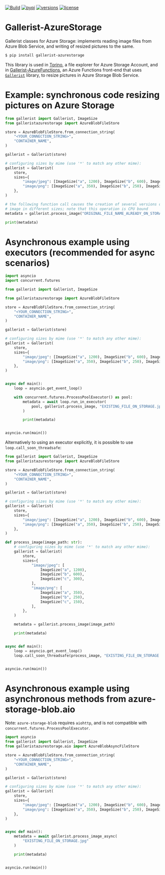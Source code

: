 [![Build](https://github.com/Neoteroi/Gallerist-AzureStorage/actions/workflows/build.yml/badge.svg)](https://github.com/Neoteroi/Gallerist-AzureStorage/actions/workflows/build.yml)
[![pypi](https://img.shields.io/pypi/v/gallerist-azurestorage.svg)](https://pypi.python.org/pypi/gallerist-azurestorage)
[![versions](https://img.shields.io/pypi/pyversions/gallerist-azurestorage.svg)](https://github.com/Neoteroi/Gallerist-AzureStorage)
[![license](https://img.shields.io/github/license/Neoteroi/Gallerist-AzureStorage.svg)](https://github.com/Neoteroi/Gallerist-AzureStorage/blob/main/LICENSE)

# Gallerist-AzureStorage
Gallerist classes for Azure Storage: implements reading image files from Azure
Blob Service, and writing of resized pictures to the same.

```bash
$ pip install gallerist-azurestorage
```

This library is used in [Torino](https://github.com/Neoteroi/Torino), a file
explorer for Azure Storage Account, and in
[Gallerist-AzureFunctions](https://github.com/Neoteroi/Gallerist-AzureFunctions),
an Azure Functions front-end that uses
[`Gallerist`](https://github.com/Neoteroi/Gallerist) library, to resize
pictures in Azure Storage Blob Service.

# Example: synchronous code resizing pictures on Azure Storage

```python
from gallerist import Gallerist, ImageSize
from galleristazurestorage import AzureBlobFileStore

store = AzureBlobFileStore.from_connection_string(
    "<YOUR_CONNECTION_STRING>",
    "CONTAINER_NAME",
)

gallerist = Gallerist(store)

# configuring sizes by mime (use '*' to match any other mime):
gallerist = Gallerist(
    store,
    sizes={
        "image/jpeg": [ImageSize("a", 1200), ImageSize("b", 600), ImageSize("c", 300)],
        "image/png": [ImageSize("a", 350), ImageSize("b", 250), ImageSize("c", 150)],
    },
)

# the following function call causes the creation of several versions of the
# image in different sizes; note that this operation is CPU bound
metadata = gallerist.process_image("ORIGINAL_FILE_NAME_ALREADY_ON_STORAGE.png")

print(metadata)

```

# Asynchronous example using executors (recommended for async scenarios)

```python
import asyncio
import concurrent.futures

from gallerist import Gallerist, ImageSize

from galleristazurestorage import AzureBlobFileStore

store = AzureBlobFileStore.from_connection_string(
    "<YOUR_CONNECTION_STRING>",
    "CONTAINER_NAME",
)

gallerist = Gallerist(store)

# configuring sizes by mime (use '*' to match any other mime):
gallerist = Gallerist(
    store,
    sizes={
        "image/jpeg": [ImageSize("a", 1200), ImageSize("b", 600), ImageSize("c", 300)],
        "image/png": [ImageSize("a", 350), ImageSize("b", 250), ImageSize("c", 150)],
    },
)


async def main():
    loop = asyncio.get_event_loop()

    with concurrent.futures.ProcessPoolExecutor() as pool:
        metadata = await loop.run_in_executor(
            pool, gallerist.process_image, "EXISTING_FILE_ON_STORAGE.jpg"
        )

        print(metadata)


asyncio.run(main())

```

Alternatively to using an executor explicitly, it is possible to use
`loop.call_soon_threadsafe`:

```python
from gallerist import Gallerist, ImageSize
from galleristazurestorage import AzureBlobFileStore

store = AzureBlobFileStore.from_connection_string(
    "<YOUR_CONNECTION_STRING>",
    "CONTAINER_NAME",
)

gallerist = Gallerist(store)

# configuring sizes by mime (use '*' to match any other mime):
gallerist = Gallerist(
    store,
    sizes={
        "image/jpeg": [ImageSize("a", 1200), ImageSize("b", 600), ImageSize("c", 300)],
        "image/png": [ImageSize("a", 350), ImageSize("b", 250), ImageSize("c", 150)],
    },
)

def process_image(image_path: str):
    # configuring sizes by mime (use '*' to match any other mime):
    gallerist = Gallerist(
        store,
        sizes={
            "image/jpeg": [
                ImageSize("a", 1200),
                ImageSize("b", 600),
                ImageSize("c", 300),
            ],
            "image/png": [
                ImageSize("a", 350),
                ImageSize("b", 250),
                ImageSize("c", 150),
            ],
        },
    )

    metadata = gallerist.process_image(image_path)

    print(metadata)


async def main():
    loop = asyncio.get_event_loop()
    loop.call_soon_threadsafe(process_image, "EXISTING_FILE_ON_STORAGE.jpg")


asyncio.run(main())
```

# Asynchronous example using asynchronous methods from azure-storage-blob.aio

Note: `azure-storage-blob` requires `aiohttp`, and is not compatible with
`concurrent.futures.ProcessPoolExecutor`.

```python
import asyncio
from gallerist import Gallerist, ImageSize
from galleristazurestorage.aio import AzureBlobAsyncFileStore

store = AzureBlobFileStore.from_connection_string(
    "<YOUR_CONNECTION_STRING>",
    "CONTAINER_NAME",
)

gallerist = Gallerist(store)

# configuring sizes by mime (use '*' to match any other mime):
gallerist = Gallerist(
    store,
    sizes={
        "image/jpeg": [ImageSize("a", 1200), ImageSize("b", 600), ImageSize("c", 300)],
        "image/png": [ImageSize("a", 350), ImageSize("b", 250), ImageSize("c", 150)],
    },
)


async def main():
    metadata = await gallerist.process_image_async(
        "EXISTING_FILE_ON_STORAGE.jpg"
    )

    print(metadata)


asyncio.run(main())
```
